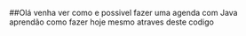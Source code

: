 ##Olá venha ver como e possivel fazer uma agenda com Java  
aprendão como fazer hoje mesmo atraves deste codigo 
